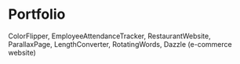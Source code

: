 # Portfolio
 ColorFlipper, EmployeeAttendanceTracker, RestaurantWebsite, ParallaxPage, LengthConverter, RotatingWords, Dazzle (e-commerce website)
